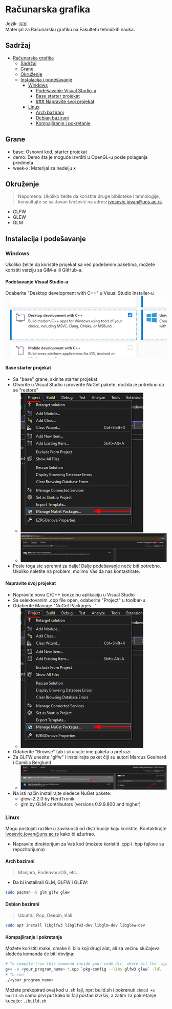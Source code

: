 # Računarska grafika
Jezik: [:gb:](README.md)  
Materijal za Računarsku grafiku na Fakultetu tehničkih nauka.

## Sadržaj
- [Računarska grafika](#računarska-grafika)
	- [Sadržaj](#sadržaj)
	- [Grane](#grane)
	- [Okruženje](#okruženje)
	- [Instalacija i podešavanje](#instalacija-i-podešavanje)
		- [Windows](#windows)
			- [Podešavanje Visual Studio-a](#podešavanje-visual-studio-a)
			- [Base starter projekat](#base-starter-projekat)
			- [### Napravite svoj projekat](#-napravite-svoj-projekat)
		- [Linux](#linux)
			- [Arch bazirani](#arch-bazirani)
			- [Debian bazirani](#debian-bazirani)
			- [Kompajliranje i pokretanje](#kompajliranje-i-pokretanje)

## Grane
- base: Osnovni kod, starter projekat
- demo: Demo šta je moguće izvršiti u OpenGL-u posle polaganja predmeta
- week-x: Materijal za nedelju x

## Okruženje
> Napomena: Ukoliko želite da koristite druge biblioteke i tehnologije, konsultujte se sa Jovan Ivošević na adresi ivosevic.jovan@uns.ac.rs.
- GLFW
- GLEW
- GLM

## Instalacija i podešavanje
### Windows
Ukoliko želite da koristite projekat sa već podešenim paketima, možete koristiti verziju sa GiM-a ili GitHub-a.
#### Podešavanje Visual Studio-a
Odaberite "Desktop development with C++" u Visual Studio Installer-u
![Desktop development with C++](/img/desktop_development_cpp.png)
#### Base starter projekat
- Sa "base" grane, skinite starter projekat
- Otvorite u Visual Studio i proverite NuGet pakete, možda je potrebno da se "restore"
	- ![NuGet](/img/nuget0.png)
	- ![NuGet Restore](/img/nuget_restore.png)
- Posle toga ste spremni za dalje! Dalje podešavanje neće biti potrebno. Ukoliko naletite na problem, molimo Vas da nas kontaktirate.
#### Napravite svoj projekat
- Napravite novu C/C++ konzolnu aplikaciju u Visual Studio
- Sa selektovanim .cpp file open, odaberite "Project" u toolbar-u
- Odaberite Manage "NuGet Packages..."
	- ![NuGet](/img/nuget0.png)
- Odaberite "Browse" tab i ukucajte ime paketa u pretrazi
- Za GLFW unesite "glfw" i instalirajte paket čiji su autori Marcus Geelnard i Camilia Berglund
	- ![NuGet](/img/nuget1.png)
- Na isti način instalirajte sledeće NuGet pakete:
	- glew-2.2.0 by NerdTronik
	- glm by GLM contributors (versions 0.9.9.800 and higher)
### Linux
Mogu postojati razlike u zavisnosti od distribucije koju koristite. Kontaktirajte ivosevic.jovan@uns.ac.rs kako bi ažurirao.
- Napravite direktorijum za Vaš kod (možete koristiti .cpp i .hpp fajlove sa repozitorijuma)
#### Arch bazirani
> Manjaro, EndeavourOS, etc...

- Da bi instalirali GLM, GLFW i GLEW:
```bash
sudo pacman -S glm glfw glew
```
#### Debian bazirani
> Ubuntu, Pop, Deepin, Kali

```bash
sudo apt install libglfw3 libglfw3-dev libglm-dev libglew-dev
```

#### Kompajliranje i pokretanje
Možete koristiti make, cmake ili bilo koji drugi alat, ali za većinu slučajeva sledeća komanda će biti dovljna:
```bash
# To compile (run this command inside your code dir, where all the .cpp and .hpp files are). NOTE: pkg-config is surrounded by backticks `, not by quotes '
g++ -o <your_program_name> *.cpp `pkg-config --libs glfw3 glew` -ldl
# To run
./<your_program_name>
```
Možete prekopirati ovaj kod u .sh fajl, npr: build.sh i pokrenuti `chmod +x build.sh` samo prvi put kako bi fajl postao izvršiv, a zatim za pokretanje kucajte: `./build.sh` 
